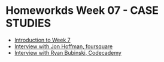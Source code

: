<h1>Homeworkds Week 07 - CASE STUDIES</h1>

<ul>
	<li><a href="https://youtu.be/adRyiudsgv0" target="_blank">Introduction to Week 7</a></li>
	<li><a href="https://youtu.be/GBauy0o-Wzs" target="_blank">Interview with Jon Hoffman, foursquare</a></li>
	<li><a href="https://youtu.be/RkPmVQNesZA" target="_blank">Interview with Ryan Bubinski, Codecademy </a></li>
<ul>
